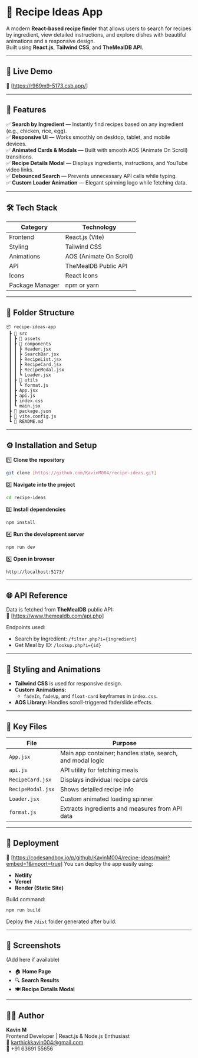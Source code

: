 # 🧁 Recipe Ideas App

A modern **React-based recipe finder** that allows users to search for recipes by ingredient, view detailed instructions, and explore dishes with beautiful animations and a responsive design.  
Built using **React.js**, **Tailwind CSS**, and **TheMealDB API**.

---

## 🚀 Live Demo 
🔗 [https://r969m9-5173.csb.app/]

---

## 🧩 Features

✅ **Search by Ingredient** — Instantly find recipes based on any ingredient (e.g., chicken, rice, egg).  
✅ **Responsive UI** — Works smoothly on desktop, tablet, and mobile devices.  
✅ **Animated Cards & Modals** — Built with smooth AOS (Animate On Scroll) transitions.  
✅ **Recipe Details Modal** — Displays ingredients, instructions, and YouTube video links.  
✅ **Debounced Search** — Prevents unnecessary API calls while typing.  
✅ **Custom Loader Animation** — Elegant spinning logo while fetching data.  

---

## 🛠️ Tech Stack

| Category | Technology |
|-----------|-------------|
| Frontend | React.js (Vite) |
| Styling | Tailwind CSS |
| Animations | AOS (Animate On Scroll) |
| API | TheMealDB Public API |
| Icons | React Icons |
| Package Manager | npm or yarn |

---

## 📁 Folder Structure

```
📦 recipe-ideas-app
 ┣ 📂 src
 ┃ ┣ 📂 assets
 ┃ ┣ 📂 components
 ┃ ┃ ┣ Header.jsx
 ┃ ┃ ┣ SearchBar.jsx
 ┃ ┃ ┣ RecipeList.jsx
 ┃ ┃ ┣ RecipeCard.jsx
 ┃ ┃ ┣ RecipeModal.jsx
 ┃ ┃ ┗ Loader.jsx
 ┃ ┣ 📂 utils
 ┃ ┃ ┗ format.js
 ┃ ┣ App.jsx
 ┃ ┣ api.js
 ┃ ┣ index.css
 ┃ ┗ main.jsx
 ┣ 📜 package.json
 ┣ 📜 vite.config.js
 ┗ 📜 README.md
```

---

## ⚙️ Installation and Setup

1️⃣ **Clone the repository**
```bash
git clone [https://github.com/KavinM004/recipe-ideas.git]
```

2️⃣ **Navigate into the project**
```bash
cd recipe-ideas
```

3️⃣ **Install dependencies**
```bash
npm install
```

4️⃣ **Run the development server**
```bash
npm run dev
```

5️⃣ **Open in browser**
```
http://localhost:5173/
```

---

## 🌐 API Reference

Data is fetched from **TheMealDB** public API:  
🔗 [https://www.themealdb.com/api.php]

Endpoints used:
- Search by Ingredient: `/filter.php?i={ingredient}`
- Get Meal by ID: `/lookup.php?i={id}`

---

## 💅 Styling and Animations

- **Tailwind CSS** is used for responsive design.  
- **Custom Animations:**  
  - `fadeIn`, `fadeUp`, and `float-card` keyframes in `index.css`.  
- **AOS Library:** Handles scroll-triggered fade/slide effects.

---

## 🧠 Key Files

| File | Purpose |
|------|----------|
| `App.jsx` | Main app container; handles state, search, and modal logic |
| `api.js` | API utility for fetching meals |
| `RecipeCard.jsx` | Displays individual recipe cards |
| `RecipeModal.jsx` | Shows detailed recipe info |
| `Loader.jsx` | Custom animated loading spinner |
| `format.js` | Extracts ingredients and measures from API data |

---

## 🧾 Deployment

🔗 [https://codesandbox.io/p/github/KavinM004/recipe-ideas/main?embed=1&import=true]
You can deploy the app easily using:
- **Netlify**
- **Vercel**
- **Render (Static Site)**

Build command:
```bash
npm run build
```

Deploy the `/dist` folder generated after build.

---

## 📸 Screenshots
(Add here if available)
- 🏠 **Home Page**
- 🔍 **Search Results**
- 🍽️ **Recipe Details Modal**

---

## 👨‍💻 Author

**Kavin M**  
Frontend Developer | React.js & Node.js Enthusiast  
📧 karthickkavin004@gmail.com  
📱 +91 63691 55656  



